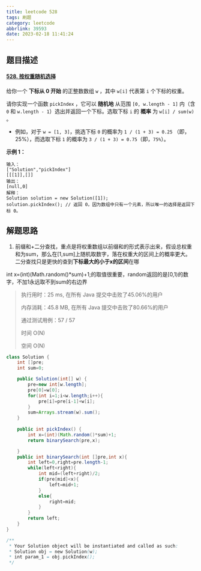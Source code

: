 ```yaml
---
title: leetcode 528
tags: 刷题
category: leetcode
abbrlink: 39593
date: 2023-02-18 11:41:24
---
```


## 题目描述

#### [528. 按权重随机选择](https://leetcode.cn/problems/random-pick-with-weight/)



给你一个 **下标从 0 开始** 的正整数数组 `w` ，其中 `w[i]` 代表第 `i` 个下标的权重。

请你实现一个函数 `pickIndex` ，它可以 **随机地** 从范围 `[0, w.length - 1]` 内（含 `0` 和 `w.length - 1`）选出并返回一个下标。选取下标 `i` 的 **概率** 为 `w[i] / sum(w)` 。



- 例如，对于 `w = [1, 3]`，挑选下标 `0` 的概率为 `1 / (1 + 3) = 0.25` （即，25%），而选取下标 `1` 的概率为 `3 / (1 + 3) = 0.75`（即，`75%`）。

 

**示例 1：**

```
输入：
["Solution","pickIndex"]
[[[1]],[]]
输出：
[null,0]
解释：
Solution solution = new Solution([1]);
solution.pickIndex(); // 返回 0，因为数组中只有一个元素，所以唯一的选择是返回下标 0。
```



## 解题思路

1. 前缀和+二分查找，重点是将权重数组以前缀和的形式表示出来，假设总权重和为sum，那么在[1,sum]上随机取数字，落在权重大的区间上的概率更大。二分查找只是更快的查到**下标最大的小于x的区间**在哪

int x=(int)(Math.random()*sum)+1;的取值很重要，random返回的是[0,1)的数字，不加1永远取不到sum的右边界

> 执行用时：25 ms, 在所有 Java 提交中击败了45.06%的用户
>
> 内存消耗：45.8 MB, 在所有 Java 提交中击败了80.66%的用户
>
> 通过测试用例：57 / 57
>
> 时间 O(N)
>
> 空间 O(N)

```java
class Solution {
    int []pre;
    int sum=0;

    public Solution(int[] w) {
        pre=new int[w.length];
        pre[0]=w[0];
        for(int i=1;i<w.length;i++){
            pre[i]=pre[i-1]+w[i];
        }
        sum=Arrays.stream(w).sum();
    }
    
    public int pickIndex() {
        int x=(int)(Math.random()*sum)+1;
        return binarySearch(pre,x);

    }
    public int binarySearch(int []pre,int x){
        int left=0,right=pre.length-1;
        while(left<right){
            int mid=(left+right)/2;
            if(pre[mid]<x){
                left=mid+1;
            }
            else{
                right=mid;
            }
        }
        return left;
    }
}

/**
 * Your Solution object will be instantiated and called as such:
 * Solution obj = new Solution(w);
 * int param_1 = obj.pickIndex();
 */
```

